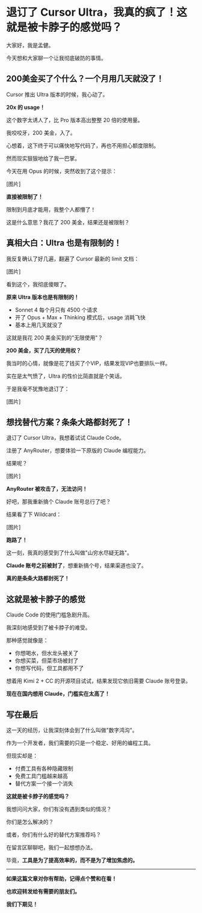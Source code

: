# 退订了 Cursor Ultra，我真的疯了！这就是被卡脖子的感觉吗？

大家好，我是孟健。

今天想和大家聊一个让我彻底破防的事情。

## 200美金买了个什么？一个月用几天就没了！

Cursor 推出 Ultra 版本的时候，我心动了。

**20x 的 usage！**

这个数字太诱人了，比 Pro 版本高出整整 20 倍的使用量。

我咬咬牙，200 美金，入了。

心想着，这下终于可以痛快地写代码了，再也不用担心额度限制。

然而现实狠狠地给了我一巴掌。

今天在用 Opus 的时候，突然收到了这个提示：

[图片]

**直接被限制了！**

限制到月底才能用，我整个人都懵了！

这是什么意思？我花了 200 美金，结果还是被限制？

## 真相大白：Ultra 也是有限制的！

我反复确认了好几遍，翻遍了 Cursor 最新的 limit 文档：

[图片]

看到这个，我彻底傻眼了。

**原来 Ultra 版本也是有限制的！**

- Sonnet 4 每个月只有 4500 个请求
- 开了 Opus + Max + Thinking 模式后，usage 消耗飞快
- 基本上用几天就没了

这就是我花 200 美金买到的"无限使用"？

**200 美金，买了几天的使用权？**

我当时的心情，就像是花了钱买了个VIP，结果发现VIP也要排队一样。

实在是太气愤了，Ultra 的性价比简直就是个笑话。

于是我毫不犹豫地退订了：

[图片]

## 想找替代方案？条条大路都封死了！

退订了 Cursor Ultra，我想着试试 Claude Code。

注册了 AnyRouter，想要体验一下原版的 Claude 编程能力。

结果呢？

[图片]

**AnyRouter 被攻击了，无法访问！**

好吧，那我重新搞个 Claude 账号总行了吧？

结果看了下 Wildcard：

[图片]

**跑路了！**

这一刻，我真的感受到了什么叫做"山穷水尽疑无路"。

**Claude 账号之前被封了**，想重新搞个号，结果渠道也没了。

**真的是条条大路都封死了！**

## 这就是被卡脖子的感觉

Claude Code 的使用门槛急剧升高。

我深刻地感受到了被卡脖子的难受。

那种感觉就像是：

- 你想喝水，但水龙头被关了
- 你想买菜，但菜市场被封了
- 你想写代码，但工具都用不了

想着用 Kimi 2 + CC 的开源项目试试，结果发现它依旧需要 Claude 账号登录。

**现在在国内想用 Claude，门槛实在太高了！**

## 写在最后

这一天的经历，让我深刻体会到了什么叫做"数字鸿沟"。

作为一个开发者，我们需要的只是一个稳定、好用的编程工具。

但现实却是：

- 付费工具有各种隐藏限制
- 免费工具门槛越来越高
- 替代方案一个接一个消失

**这就是被卡脖子的感觉吗？**

我想问问大家，你们有没有遇到类似的情况？

你们是怎么解决的？

或者，你们有什么好的替代方案推荐吗？

在留言区聊聊吧，我们一起想想办法。

毕竟，**工具是为了提高效率的，而不是为了增加焦虑的。**

---

**如果这篇文章对你有帮助，记得点个赞和在看！**

**也欢迎转发给有需要的朋友们。**

**我们下期见！**
